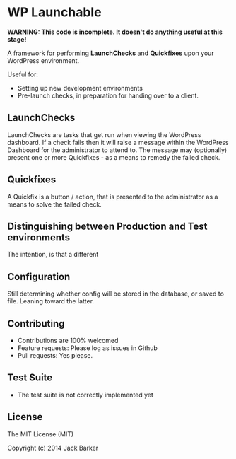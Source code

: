 # WP Launchable
**WARNING: This code is incomplete. It doesn't do anything useful at this stage!**

A framework for performing **LaunchChecks** and **Quickfixes** upon your WordPress environment.

Useful for:
- Setting up new development environments
- Pre-launch checks, in preparation for handing over to a client.

## LaunchChecks
LaunchChecks are tasks that get run when viewing the WordPress dashboard.
If a check fails then it will raise a message within the WordPress Dashboard for the administrator to attend to.
The message may (optionally) present one or more Quickfixes - as a means to remedy the failed check.

## Quickfixes
A Quickfix is a button / action, that is presented to the administrator as a means to solve the failed check.

## Distinguishing between Production and Test environments
The intention, is that a different

## Configuration
Still determining whether config will be stored in the database, or saved to file.
Leaning toward the latter.

## Contributing
- Contributions are 100% welcomed
- Feature requests: Please log as issues in Github
- Pull requests: Yes please.

## Test Suite
- The test suite is not correctly implemented yet

## License

The MIT License (MIT)

Copyright (c) 2014 Jack Barker

